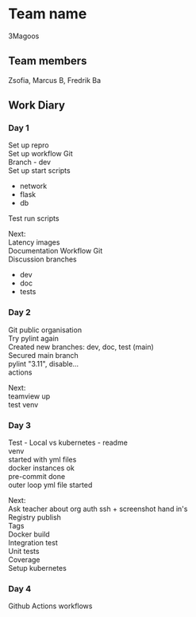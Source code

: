# Team name
3Magoos

## Team members
Zsofia, Marcus B, Fredrik Ba

## Work Diary

### Day 1
Set up repro<br />
Set up workflow Git<br />
Branch - dev<br />
Set up start scripts<br />
 - network<br />
 - flask<br />
 - db<br />

Test run scripts<br />

Next:<br />
Latency images<br />
Documentation Workflow Git<br />
Discussion branches<br />
 - dev<br />
 - doc<br />
 - tests<br />

### Day 2
Git public organisation<br />
Try pylint again<br />
Created new branches: dev, doc, test (main)<br />
Secured main branch<br />
pylint "3.11", disable...<br />
actions<br />

Next:<br />
teamview up<br />
test venv<br />

### Day 3
Test - Local vs kubernetes - readme<br />
venv<br />
started with yml files<br />
docker instances ok<br />
pre-commit done<br />
outer loop yml file started<br />

Next:<br />
Ask teacher about org auth ssh + screenshot hand in's<br />
Registry publish<br />
Tags<br />
Docker build<br />
Integration test<br />
Unit tests<br />
Coverage <br />
Setup kubernetes<br />


### Day 4
Github Actions workflows

